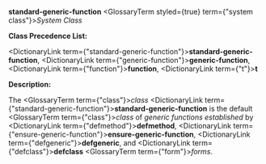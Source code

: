 **standard-generic-function** <GlossaryTerm styled={true} term={"system class"}><i>System Class</i></GlossaryTerm> 



**Class Precedence List:** 



<DictionaryLink  term={"standard-generic-function"}><b>standard-generic-function</b></DictionaryLink>, <DictionaryLink  term={"generic-function"}><b>generic-function</b></DictionaryLink>, <DictionaryLink  term={"function"}><b>function</b></DictionaryLink>, <DictionaryLink  term={"t"}><b>t</b></DictionaryLink> 



**Description:** 



The <GlossaryTerm  term={"class"}><i>class</i></GlossaryTerm> <DictionaryLink  term={"standard-generic-function"}><b>standard-generic-function</b></DictionaryLink> is the default <GlossaryTerm  term={"class"}><i>class</i></GlossaryTerm> of *generic functions established* by <DictionaryLink  term={"defmethod"}><b>defmethod</b></DictionaryLink>, <DictionaryLink  term={"ensure-generic-function"}><b>ensure-generic-function</b></DictionaryLink>, <DictionaryLink  term={"defgeneric"}><b>defgeneric</b></DictionaryLink>, and <DictionaryLink  term={"defclass"}><b>defclass</b></DictionaryLink> <GlossaryTerm  term={"form"}><i>forms</i></GlossaryTerm>. 



